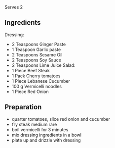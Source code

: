 Serves 2


## Ingredients
Dressing:
  - 2 Teaspoons Ginger Paste
  - 1 Teaspoon Garlic paste
  - 2 Teaspoons Sesame Oil
  - 2 Teaspoons Soy Sauce
  - 2 Teaspoons Lime Juice
Salad:
  - 1 Piece Beef Steak
  - 1 Pack Cherry tomatoes
  - 1 Piece Lebanese Cucumber
  - 100 g Vermicelli noodles
  - 1 Piece Red Onion


## Preparation
  - quarter tomatoes, slice red onion and cucumber
  - fry steak medium rare
  - boil vermicelli for 3 minutes
  - mix dressing ingredients in a bowl
  - plate up and drizzle with dressing
